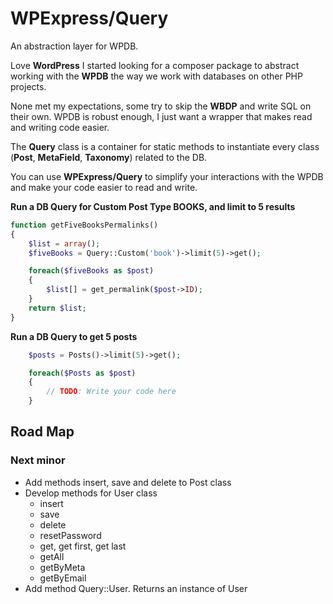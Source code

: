 # WPExpress/Query

An abstraction layer for WPDB.

Love **WordPress** I started looking for a composer package to abstract working with the **WPDB** the way we work with databases on other PHP projects. 

None met my expectations, some try to skip the **WBDP** and write SQL on their own. WPDB is robust enough, I just want a wrapper that makes read and writing code easier.
 

The **Query** class is a container for static methods to instantiate every class (**Post**, **MetaField**, **Taxonomy**) related to the DB. 


You can use **WPExpress/Query** to simplify your interactions with the WPDB and make your code easier to read and write.

**Run a DB Query for Custom Post Type BOOKS, and limit to 5 results**

```php
function getFiveBooksPermalinks()
{
    $list = array();
    $fiveBooks = Query::Custom('book')->limit(5)->get();

    foreach($fiveBooks as $post)
    {
        $list[] = get_permalink($post->ID);
    }
    return $list;
}
```


**Run a DB Query to get 5 posts**

```php
    $posts = Posts()->limit(5)->get();

    foreach($Posts as $post)
    {
        // TODO: Write your code here
    }
```


## Road Map

### Next minor 
- Add methods insert, save and delete to Post class
- Develop methods for User class
    - insert
    - save
    - delete
    - resetPassword
    - get, get first, get last
    - getAll
    - getByMeta
    - getByEmail
- Add method Query::User. Returns an instance of User



